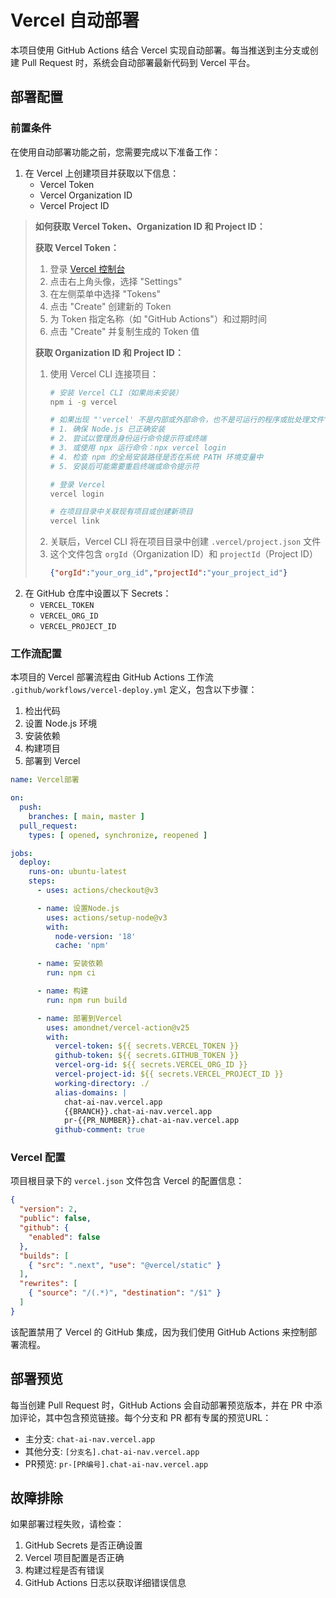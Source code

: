 # Vercel 自动部署

本项目使用 GitHub Actions 结合 Vercel 实现自动部署。每当推送到主分支或创建 Pull Request 时，系统会自动部署最新代码到 Vercel 平台。

## 部署配置

### 前置条件

在使用自动部署功能之前，您需要完成以下准备工作：

1. 在 Vercel 上创建项目并获取以下信息：
   - Vercel Token
   - Vercel Organization ID
   - Vercel Project ID

> **如何获取 Vercel Token、Organization ID 和 Project ID：**
>
> **获取 Vercel Token：**
> 1. 登录 [Vercel 控制台](https://vercel.com/dashboard)
> 2. 点击右上角头像，选择 "Settings"
> 3. 在左侧菜单中选择 "Tokens"
> 4. 点击 "Create" 创建新的 Token
> 5. 为 Token 指定名称（如 "GitHub Actions"）和过期时间
> 6. 点击 "Create" 并复制生成的 Token 值
>
> **获取 Organization ID 和 Project ID：**
> 1. 使用 Vercel CLI 连接项目：
>    ```bash
>    # 安装 Vercel CLI（如果尚未安装）
>    npm i -g vercel
>
>    # 如果出现 "'vercel' 不是内部或外部命令，也不是可运行的程序或批处理文件" 错误：
>    # 1. 确保 Node.js 已正确安装
>    # 2. 尝试以管理员身份运行命令提示符或终端
>    # 3. 或使用 npx 运行命令：npx vercel login
>    # 4. 检查 npm 的全局安装路径是否在系统 PATH 环境变量中
>    # 5. 安装后可能需要重启终端或命令提示符
>
>    # 登录 Vercel
>    vercel login
>
>    # 在项目目录中关联现有项目或创建新项目
>    vercel link
>    ```
> 2. 关联后，Vercel CLI 将在项目目录中创建 `.vercel/project.json` 文件
> 3. 这个文件包含 `orgId`（Organization ID）和 `projectId`（Project ID）
>    ```json
>    {"orgId":"your_org_id","projectId":"your_project_id"}
>    ```

2. 在 GitHub 仓库中设置以下 Secrets：
   - `VERCEL_TOKEN`
   - `VERCEL_ORG_ID`
   - `VERCEL_PROJECT_ID`

### 工作流配置

本项目的 Vercel 部署流程由 GitHub Actions 工作流 `.github/workflows/vercel-deploy.yml` 定义，包含以下步骤：

1. 检出代码
2. 设置 Node.js 环境
3. 安装依赖
4. 构建项目
5. 部署到 Vercel

```yaml
name: Vercel部署

on:
  push:
    branches: [ main, master ]
  pull_request:
    types: [ opened, synchronize, reopened ]

jobs:
  deploy:
    runs-on: ubuntu-latest
    steps:
      - uses: actions/checkout@v3

      - name: 设置Node.js
        uses: actions/setup-node@v3
        with:
          node-version: '18'
          cache: 'npm'

      - name: 安装依赖
        run: npm ci

      - name: 构建
        run: npm run build

      - name: 部署到Vercel
        uses: amondnet/vercel-action@v25
        with:
          vercel-token: ${{ secrets.VERCEL_TOKEN }}
          github-token: ${{ secrets.GITHUB_TOKEN }}
          vercel-org-id: ${{ secrets.VERCEL_ORG_ID }}
          vercel-project-id: ${{ secrets.VERCEL_PROJECT_ID }}
          working-directory: ./
          alias-domains: |
            chat-ai-nav.vercel.app
            {{BRANCH}}.chat-ai-nav.vercel.app
            pr-{{PR_NUMBER}}.chat-ai-nav.vercel.app
          github-comment: true
```

### Vercel 配置

项目根目录下的 `vercel.json` 文件包含 Vercel 的配置信息：

```json
{
  "version": 2,
  "public": false,
  "github": {
    "enabled": false
  },
  "builds": [
    { "src": ".next", "use": "@vercel/static" }
  ],
  "rewrites": [
    { "source": "/(.*)", "destination": "/$1" }
  ]
}
```

该配置禁用了 Vercel 的 GitHub 集成，因为我们使用 GitHub Actions 来控制部署流程。

## 部署预览

每当创建 Pull Request 时，GitHub Actions 会自动部署预览版本，并在 PR 中添加评论，其中包含预览链接。每个分支和 PR 都有专属的预览URL：

- 主分支: `chat-ai-nav.vercel.app`
- 其他分支: `[分支名].chat-ai-nav.vercel.app`
- PR预览: `pr-[PR编号].chat-ai-nav.vercel.app`

## 故障排除

如果部署过程失败，请检查：

1. GitHub Secrets 是否正确设置
2. Vercel 项目配置是否正确
3. 构建过程是否有错误
4. GitHub Actions 日志以获取详细错误信息
